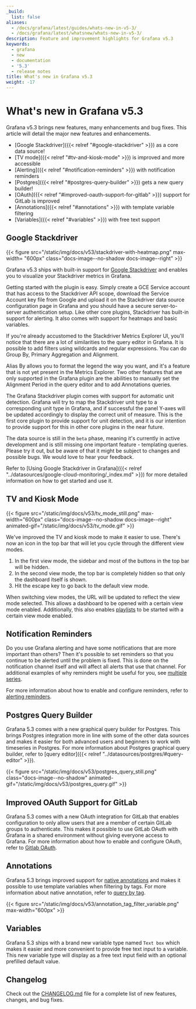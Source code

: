 ```yaml
---
_build:
  list: false
aliases:
  - /docs/grafana/latest/guides/whats-new-in-v5-3/
  - /docs/grafana/latest/whatsnew/whats-new-in-v5-3/
description: Feature and improvement highlights for Grafana v5.3
keywords:
  - grafana
  - new
  - documentation
  - '5.3'
  - release notes
title: What's new in Grafana v5.3
weight: -17
---
```


# What's new in Grafana v5.3

Grafana v5.3 brings new features, many enhancements and bug fixes. This article will detail the major new features and enhancements.

- [Google Stackdriver]({{< relref "#google-stackdriver" >}}) as a core data source!
- [TV mode]({{< relref "#tv-and-kiosk-mode" >}}) is improved and more accessible
- [Alerting]({{< relref "#notification-reminders" >}}) with notification reminders
- [Postgres]({{< relref "#postgres-query-builder" >}}) gets a new query builder!
- [OAuth]({{< relref "#improved-oauth-support-for-gitlab" >}}) support for GitLab is improved
- [Annotations]({{< relref "#annotations" >}}) with template variable filtering
- [Variables]({{< relref "#variables" >}}) with free text support

## Google Stackdriver

{{< figure src="/static/img/docs/v53/stackdriver-with-heatmap.png"  max-width= "600px" class="docs-image--no-shadow docs-image--right" >}}

Grafana v5.3 ships with built-in support for [Google Stackdriver](https://cloud.google.com/stackdriver/) and enables you to visualize your Stackdriver metrics in Grafana.

Getting started with the plugin is easy. Simply create a GCE Service account that has access to the Stackdriver API scope, download the Service Account key file from Google and upload it on the Stackdriver data source configuration page in Grafana and you should have a secure server-to-server authentication setup. Like other core plugins, Stackdriver has built-in support for alerting. It also comes with support for heatmaps and basic variables.

If you're already accustomed to the Stackdriver Metrics Explorer UI, you'll notice that there are a lot of similarities to the query editor in Grafana. It is possible to add filters using wildcards and regular expressions. You can do Group By, Primary Aggregation and Alignment.

Alias By allows you to format the legend the way you want, and it's a feature that is not yet present in the Metrics Explorer. Two other features that are only supported in the Grafana plugin are the abilities to manually set the Alignment Period in the query editor and to add Annotations queries.

The Grafana Stackdriver plugin comes with support for automatic unit detection. Grafana will try to map the Stackdriver unit type to a corresponding unit type in Grafana, and if successful the panel Y-axes will be updated accordingly to display the correct unit of measure. This is the first core plugin to provide support for unit detection, and it is our intention to provide support for this in other core plugins in the near future.

The data source is still in the `beta` phase, meaning it's currently in active development and is still missing one important feature - templating queries.
Please try it out, but be aware of that it might be subject to changes and possible bugs. We would love to hear your feedback.

Refer to [Using Google Stackdriver in Grafana]({{< relref "../datasources/google-cloud-monitoring/_index.md" >}}) for more detailed information on how to get started and use it.

## TV and Kiosk Mode

{{< figure src="/static/img/docs/v53/tv_mode_still.png" max-width="600px" class="docs-image--no-shadow docs-image--right" animated-gif="/static/img/docs/v53/tv_mode.gif" >}}

We've improved the TV and kiosk mode to make it easier to use. There's now an icon in the top bar that will let you cycle through the different view modes.

1. In the first view mode, the sidebar and most of the buttons in the top bar will be hidden.
1. In the second view mode, the top bar is completely hidden so that only the dashboard itself is shown.
1. Hit the escape key to go back to the default view mode.

When switching view modes, the URL will be updated to reflect the view mode selected. This allows a dashboard to be opened with a
certain view mode enabled. Additionally, this also enables [playlists](/dashboards/playlist) to be started with a certain view mode enabled.

<div class="clearfix"></div>

## Notification Reminders

Do you use Grafana alerting and have some notifications that are more important than others? Then it's possible to set reminders so that you continue to be alerted until the problem is fixed. This is done on the notification channel itself and will affect all alerts that use that channel.
For additional examples of why reminders might be useful for you, see [multiple series](/alerting/alerts-overview/#multiple-series).

For more information about how to enable and configure reminders, refer to [alerting reminders](/alerting/notifications/#send-reminders).

## Postgres Query Builder

Grafana 5.3 comes with a new graphical query builder for Postgres. This brings Postgres integration more in line with some of the other data sources and makes it easier for both advanced users and beginners to work with timeseries in Postgres. For more information about Postgres graphical query builder, refer to [query editor]({{< relref "../datasources/postgres/#query-editor" >}}).

{{< figure src="/static/img/docs/v53/postgres_query_still.png" class="docs-image--no-shadow" animated-gif="/static/img/docs/v53/postgres_query.gif" >}}

## Improved OAuth Support for GitLab

Grafana 5.3 comes with a new OAuth integration for GitLab that enables configuration to only allow users that are a member of certain GitLab groups to authenticate. This makes it possible to use GitLab OAuth with Grafana in a shared environment without giving everyone access to Grafana.
For more information about how to enable and configure OAuth, refer to [Gitlab OAuth](/auth/gitlab/).

## Annotations

Grafana 5.3 brings improved support for [native annotations](/dashboards/annotations/#native-annotations) and makes it possible to use template variables when filtering by tags.
For more information about native annotation, refer to [query by tag](/dashboards/annotations/#query-by-tag).

{{< figure src="/static/img/docs/v53/annotation_tag_filter_variable.png" max-width="600px" >}}

## Variables

Grafana 5.3 ships with a brand new variable type named `Text box` which makes it easier and more convenient to provide free text input to a variable.
This new variable type will display as a free text input field with an optional prefilled default value.

## Changelog

Check out the [CHANGELOG.md](https://github.com/grafana/grafana/blob/master/CHANGELOG.md) file for a complete list
of new features, changes, and bug fixes.
